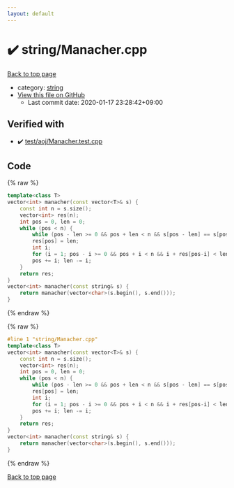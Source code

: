 ```yaml
---
layout: default
---
```


<!-- mathjax config similar to math.stackexchange -->
<script type="text/javascript" async
  src="https://cdnjs.cloudflare.com/ajax/libs/mathjax/2.7.5/MathJax.js?config=TeX-MML-AM_CHTML">
</script>
<script type="text/x-mathjax-config">
  MathJax.Hub.Config({
    TeX: { equationNumbers: { autoNumber: "AMS" }},
    tex2jax: {
      inlineMath: [ ['$','$'] ],
      processEscapes: true
    },
    "HTML-CSS": { matchFontHeight: false },
    displayAlign: "left",
    displayIndent: "2em"
  });
</script>

<script type="text/javascript" src="https://cdnjs.cloudflare.com/ajax/libs/jquery/3.4.1/jquery.min.js"></script>
<script src="https://cdn.jsdelivr.net/npm/jquery-balloon-js@1.1.2/jquery.balloon.min.js" integrity="sha256-ZEYs9VrgAeNuPvs15E39OsyOJaIkXEEt10fzxJ20+2I=" crossorigin="anonymous"></script>
<script type="text/javascript" src="../../assets/js/copy-button.js"></script>
<link rel="stylesheet" href="../../assets/css/copy-button.css" />


# :heavy_check_mark: string/Manacher.cpp

<a href="../../index.html">Back to top page</a>

* category: <a href="../../index.html#b45cffe084dd3d20d928bee85e7b0f21">string</a>
* <a href="{{ site.github.repository_url }}/blob/master/string/Manacher.cpp">View this file on GitHub</a>
    - Last commit date: 2020-01-17 23:28:42+09:00




## Verified with

* :heavy_check_mark: <a href="../../verify/test/aoj/Manacher.test.cpp.html">test/aoj/Manacher.test.cpp</a>


## Code

<a id="unbundled"></a>
{% raw %}
```cpp
template<class T>
vector<int> manacher(const vector<T>& s) {
	const int n = s.size();
	vector<int> res(n);
	int pos = 0, len = 0;
	while (pos < n) {
		while (pos - len >= 0 && pos + len < n && s[pos - len] == s[pos + len]) len++;
		res[pos] = len;
		int i;
		for (i = 1; pos - i >= 0 && pos + i < n && i + res[pos-i] < len; i++) res[pos+i] = res[pos-i];
		pos += i; len -= i;
	}
	return res;
}
vector<int> manacher(const string& s) {
	return manacher(vector<char>(s.begin(), s.end()));
}
```
{% endraw %}

<a id="bundled"></a>
{% raw %}
```cpp
#line 1 "string/Manacher.cpp"
template<class T>
vector<int> manacher(const vector<T>& s) {
	const int n = s.size();
	vector<int> res(n);
	int pos = 0, len = 0;
	while (pos < n) {
		while (pos - len >= 0 && pos + len < n && s[pos - len] == s[pos + len]) len++;
		res[pos] = len;
		int i;
		for (i = 1; pos - i >= 0 && pos + i < n && i + res[pos-i] < len; i++) res[pos+i] = res[pos-i];
		pos += i; len -= i;
	}
	return res;
}
vector<int> manacher(const string& s) {
	return manacher(vector<char>(s.begin(), s.end()));
}
```
{% endraw %}

<a href="../../index.html">Back to top page</a>

